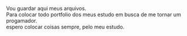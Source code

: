 Vou guardar aqui meus arquivos.
<br>
Para colocar todo portfolio dos meus estudo em busca de me tornar um progamador.
<br>
espero colocar coisas sempre, pelo meu estudo.
